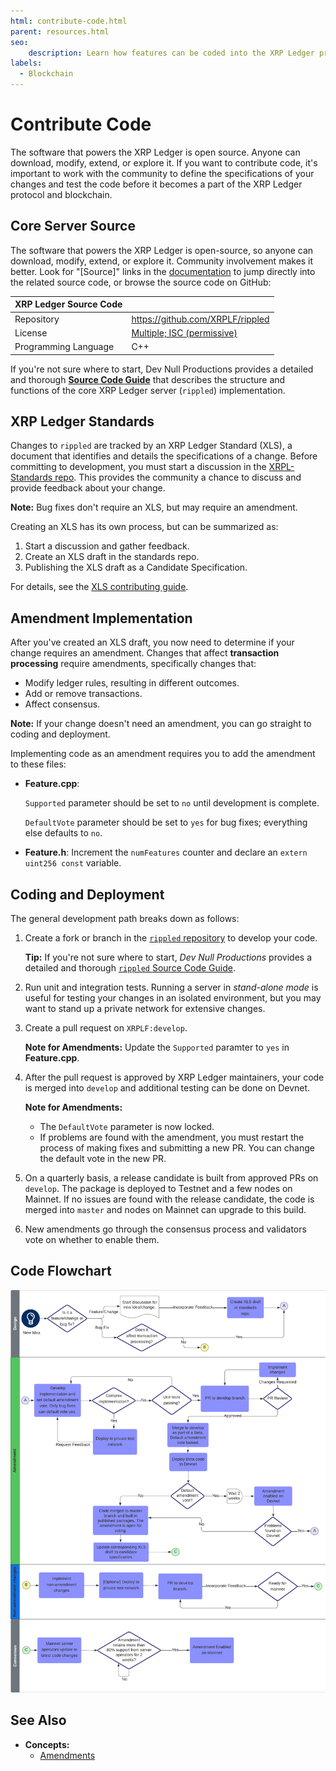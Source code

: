 ```yaml
---
html: contribute-code.html
parent: resources.html
seo:
    description: Learn how features can be coded into the XRP Ledger protocol.
labels:
  - Blockchain
---
```

# Contribute Code

The software that powers the XRP Ledger is open source. Anyone can download, modify, extend, or explore it. If you want to contribute code, it's important to work with the community to define the specifications of your changes and test the code before it becomes a part of the XRP Ledger protocol and blockchain.

## Core Server Source

The software that powers the XRP Ledger is open-source, so anyone can download, modify, extend, or explore it. Community involvement makes it better. Look for "[Source]" links in the [documentation](/docs/) to jump directly into the related source code, or browse the source code on GitHub:

| XRP Ledger Source Code |                                                     |
|:-----------------------|:----------------------------------------------------|
| Repository             | <https://github.com/XRPLF/rippled>                |
| License                | [Multiple; ISC (permissive)](https://github.com/XRPLF/rippled/blob/develop/LICENSE.md) |
| Programming Language   | C++                                                 |

If you're not sure where to start, Dev Null Productions provides a detailed and thorough [**Source Code Guide**](https://xrpintel.com/source) that describes the structure and functions of the core XRP Ledger server (`rippled`) implementation.


## XRP Ledger Standards

Changes to `rippled` are tracked by an XRP Ledger Standard (XLS), a document that identifies and details the specifications of a change. Before committing to development, you must start a discussion in the [XRPL-Standards repo](https://github.com/XRPLF/XRPL-Standards/discussions). This provides the community a chance to discuss and provide feedback about your change.

**Note:** Bug fixes don't require an XLS, but may require an amendment.

Creating an XLS has its own process, but can be summarized as:

1. Start a discussion and gather feedback.
2. Create an XLS draft in the standards repo.
3. Publishing the XLS draft as a Candidate Specification.

For details, see the [XLS contributing guide](https://github.com/XRPLF/XRPL-Standards/blob/master/CONTRIBUTING.md).


## Amendment Implementation

After you've created an XLS draft, you now need to determine if your change requires an amendment. Changes that affect **transaction processing** require amendments, specifically changes that:

- Modify ledger rules, resulting in different outcomes.
- Add or remove transactions.
- Affect consensus.

**Note:** If your change doesn't need an amendment, you can go straight to coding and deployment.

Implementing code as an amendment requires you to add the amendment to these files:

- **Feature.cpp**:

  `Supported` parameter should be set to `no` until development is complete.

  `DefaultVote` parameter should be set to `yes` for bug fixes; everything else defaults to `no`.

- **Feature.h**: Increment the `numFeatures` counter and declare an `extern uint256 const` variable.


## Coding and Deployment

The general development path breaks down as follows:

1. Create a fork or branch in the [`rippled` repository](https://github.com/XRPLF/rippled) to develop your code.

    **Tip:** If you're not sure where to start, _Dev Null Productions_ provides a detailed and thorough [`rippled` Source Code Guide](https://xrpintel.com/source).

2. Run unit and integration tests. Running a server in _stand-alone mode_ is useful for testing your changes in an isolated environment, but you may want to stand up a private network for extensive changes.

3. Create a pull request on `XRPLF:develop`.

    **Note for Amendments:** Update the `Supported` paramter to `yes` in **Feature.cpp**.

4. After the pull request is approved by XRP Ledger maintainers, your code is merged into `develop` and additional testing can be done on Devnet.

    **Note for Amendments:**
    - The `DefaultVote` parameter is now locked.
    - If problems are found with the amendment, you must restart the process of making fixes and submitting a new PR. You can change the default vote in the new PR.

5. On a quarterly basis, a release candidate is built from approved PRs on `develop`. The package is deployed to Testnet and a few nodes on Mainnet. If no issues are found with the release candidate, the code is merged into `master` and nodes on Mainnet can upgrade to this build.

6. New amendments go through the consensus process and validators vote on whether to enable them.


## Code Flowchart

![Code Flowchart](/docs/img/contribute-code-flowchart.png)


## See Also

- **Concepts:**
    - [Amendments](../../docs/concepts/networks-and-servers/amendments.md)
